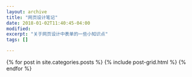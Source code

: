 ```yaml
---
layout: archive
title: "网页设计笔记"
date: 2018-01-02T11:40:45-04:00
modified:
excerpt: "关于网页设计中表单的一些小知识点"
tags: []

---
```


<div class="tiles">
{% for post in site.categories.posts %}
	{% include post-grid.html %}
{% endfor %}
</div><!-- /.tiles 把所有categories 有 rwd 的列出来-->

